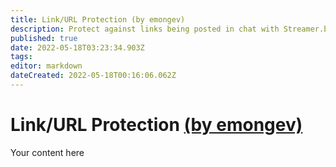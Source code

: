 ```yaml
---
title: Link/URL Protection (by emongev) 
description: Protect against links being posted in chat with Streamer.bot.
published: true
date: 2022-05-18T03:23:34.903Z
tags: 
editor: markdown
dateCreated: 2022-05-18T00:16:06.062Z
---
```


# Link/URL Protection [(by emongev)](https://www.twitch.tv/emongev)
Your content here